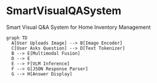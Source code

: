 # SmartVisualQASystem
Smart Visual Q&amp;A System for Home Inventory Management

```
graph TD
  A[User Uploads Image] --> B[Image Encoder]
  C[User Asks Question] --> D[Text Tokenizer]
  B --> E[Multimodal Fusion]
  D --> E
  E --> F[VLM Inference]
  F --> G[JSON Response Parser]
  G --> H[Answer Display]
```
